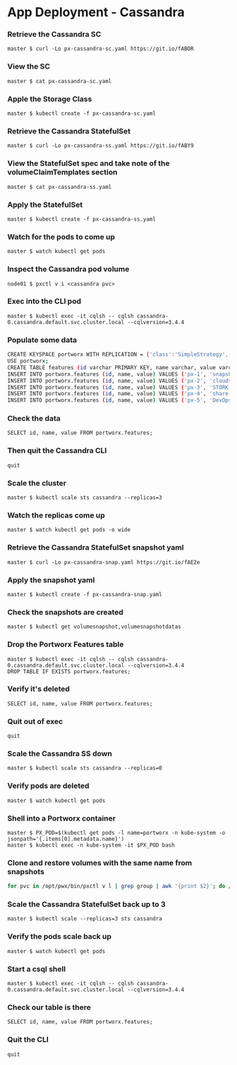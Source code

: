 # App Deployment - Cassandra

### Retrieve the Cassandra SC
`master $ curl -Lo px-cassandra-sc.yaml https://git.io/fABOR`

### View the SC
`master $ cat px-cassandra-sc.yaml`

### Apple the Storage Class
`master $ kubectl create -f px-cassandra-sc.yaml`

### Retrieve the Cassandra StatefulSet
`master $ curl -Lo px-cassandra-ss.yaml https://git.io/fABY9`

### View the StatefulSet spec and take note of the volumeClaimTemplates section
`master $ cat px-cassandra-ss.yaml`

### Apply the StatefulSet
`master $ kubectl create -f px-cassandra-ss.yaml`

### Watch for the pods to come up
`master $ watch kubectl get pods`

### Inspect the Cassandra pod volume
`node01 $ pxctl v i <cassandra pvc>`

### Exec into the CLI pod
`master $ kubectl exec -it cqlsh -- cqlsh cassandra-0.cassandra.default.svc.cluster.local --cqlversion=3.4.4`

### Populate some data
```bash
CREATE KEYSPACE portworx WITH REPLICATION = {'class':'SimpleStrategy','replication_factor':3};
USE portworx;
CREATE TABLE features (id varchar PRIMARY KEY, name varchar, value varchar);
INSERT INTO portworx.features (id, name, value) VALUES ('px-1', 'snapshots', 'point in time recovery!');
INSERT INTO portworx.features (id, name, value) VALUES ('px-2', 'cloudsnaps', 'backup/restore to/from any cloud!');
INSERT INTO portworx.features (id, name, value) VALUES ('px-3', 'STORK', 'convergence, scale, and high availability!');
INSERT INTO portworx.features (id, name, value) VALUES ('px-4', 'share-volumes', 'better than NFS, run wordpress on k8s!');
INSERT INTO portworx.features (id, name, value) VALUES ('px-5', 'DevOps', 'your data needs to be automated too!');
```

### Check the data
`SELECT id, name, value FROM portworx.features;`

### Then quit the Cassandra CLI
`quit`

### Scale the cluster
`master $ kubectl scale sts cassandra --replicas=3`

### Watch the replicas come up
`master $ watch kubectl get pods -o wide`

### Retrieve the Cassandra StatefulSet snapshot yaml
`master $ curl -Lo px-cassandra-snap.yaml https://git.io/fAE2e`

### Apply the snapshot yaml
`master $ kubectl create -f px-cassandra-snap.yaml`

### Check the snapshots are created
`master $ kubectl get volumesnapshot,volumesnapshotdatas`

### Drop the Portworx Features table
```
master $ kubectl exec -it cqlsh -- cqlsh cassandra-0.cassandra.default.svc.cluster.local --cqlversion=3.4.4 
DROP TABLE IF EXISTS portworx.features; 
```

### Verify it's deleted
`SELECT id, name, value FROM portworx.features;`

### Quit out of exec
`quit`

### Scale the Cassandra SS down
`master $ kubectl scale sts cassandra --replicas=0`

### Verify pods are deleted
`master $ watch kubectl get pods`

### Shell into a Portworx container
```
master $ PX_POD=$(kubectl get pods -l name=portworx -n kube-system -o jsonpath='{.items[0].metadata.name}') 
master $ kubectl exec -n kube-system -it $PX_POD bash
```

### Clone and restore volumes with the same name from snapshots
```bash
for pvc in /opt/pwx/bin/pxctl v l | grep group | awk '{print $2}'; do /opt/pwx/bin/pxctl v d ${pvc:24:100} -f; /opt/pwx/bin/pxctl v clone --name ${pvc:24:100} $pvc; done exit
```

### Scale the Cassandra StatefulSet back up to 3
`master $ kubectl scale --replicas=3 sts cassandra`

### Verify the pods scale back up
`master $ watch kubectl get pods`

### Start a csql shell
`master $ kubectl exec -it cqlsh -- cqlsh cassandra-0.cassandra.default.svc.cluster.local --cqlversion=3.4.4`

### Check our table is there
`SELECT id, name, value FROM portworx.features;`

### Quit the CLI
`quit`

